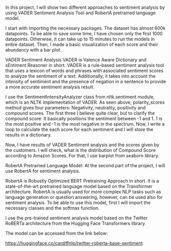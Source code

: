 In this project, I will show two different approaches to sentiment analysis by using VADER Sentiment Analysis Tool and RobertA pretrained language model.

I start with importing the necessary packages. The dataset has almost 600k datapoints. To be able to save some time, I have chosen only the first 1000 datapoints. Otherwise, it can take up to 15 minutes to run the models in entire dataset. Then, I made a basic visualization of each score and their abundancy with a bar plot.

VADER Sentiment Analysis
VADER is Valence Aware Dictionary and sEntiment Reasoner in short. VADER is a rule-based sentiment analysis tool that uses a lexicon of words and phrases with associated sentiment scores to analyze the sentiment of a text. Additionally, it takes into account the intensity of sentiment and the presence of negation in a sentence to provide a more accurate sentiment analysis result.

I use the SentimentIntensityAnalyzer class from nltk.sentiment module, which is an NLTK implementation of VADER. As seen above, polarity_scores method gives four parameters: Negativity, neutrality, positivity and compound scores. The first three I believe quite clear, but to clarify the compound score: It basically positions the sentiment between -1 and 1. 1 is the most positive and -1 is the most negative in the spectrum. Now, I write a loop to calculate the each score for each sentiment and I will store the results in a dictionary.

Now, I have results of VADER Sentiment analysis and the scores given by the customers. I will check, what is the distribution of Compound Score according to Amazon Scores. For that, I use barplot from seaborn library.



RobertA Pretrained Language Model:
At the second part of the project, I will use RobertA for sentiment analysis.

RobertA is Robustly Optimized BERT Pretraining Approach in short. It is a state-of-the-art pretrained language model based on the Transformer architecture. RobertA is usually used for more complex NLP tasks such as language generation or question answering, however, can be used also for sentiment analysis. To be able to use this model, first I will import the necessary classes and the softmax function.

I use the pre-trained sentiment analysis model based on the Twitter RoBERTa architecture from the Hugging Face Transformers library.

The model can be accessed from the link below:

https://huggingface.co/cardiffnlp/twitter-roberta-base-sentiment
